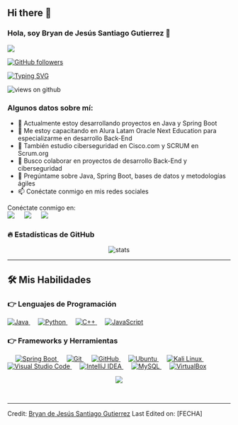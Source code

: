 ## Hi there 👋

<!--
**bryan4824/bryan4824** is a ✨ _special_ ✨ repository because its `README.md` (this file) appears on your GitHub profile.

Here are some ideas to get you started:

- 🔭 I’m currently working on ...
- 🌱 I’m currently learning ...
- 👯 I’m looking to collaborate on ...
- 🤔 I’m looking for help with ...
- 💬 Ask me about ...
- 📫 How to reach me: ...
- 😄 Pronouns: ...
- ⚡ Fun fact: ...
-->
### Hola, soy Bryan de Jesús Santiago Gutierrez 👋

<img src="https://profile-counter.glitch.me/TU_USUARIO/count.svg">

[![GitHub followers](https://img.shields.io/github/followers/TU_USUARIO.svg?style=social&label=Followers)](https://github.com/TU_USUARIO?tab=followers)

[![Typing SVG](https://readme-typing-svg.herokuapp.com?font=Architects+Daughter&color=7AF79A&size=30&lines=¡Hola!+Soy+Bryan!;Soy+Desarrollador+Back-End...;Especializado+en+Java+y+Spring+Boot;Apasionado+por+la+Ciberseguridad+y+SCRUM)](https://git.io/typing-svg)

<img src="https://komarev.com/ghpvc/?username=TU_USUARIO&label=Views&color=brightgreen&style=flat-square" alt="views on github" />

<h3> Algunos datos sobre mí: </h3>

- 🔭 Actualmente estoy desarrollando proyectos en Java y Spring Boot
- 🌱 Me estoy capacitando en Alura Latam Oracle Next Education para especializarme en desarrollo Back-End
- 📖 También estudio ciberseguridad en Cisco.com y SCRUM en Scrum.org
- 👯 Busco colaborar en proyectos de desarrollo Back-End y ciberseguridad
- 💬 Pregúntame sobre Java, Spring Boot, bases de datos y metodologías ágiles
- 📫 Conéctate conmigo en mis redes sociales

<p>Conéctate conmigo en:
<br>
<a target="_blank" href="https://www.linkedin.com/in/TU_LINKEDIN/"><img src="https://img.shields.io/badge/-LinkedIn-0077B5?style=for-the-badge&logo=Linkedin&logoColor=white"></img></a>
&emsp;
<a target="_blank" href="mailto:TUCORREO@gmail.com">
<img src="https://img.shields.io/badge/-Gmail-D14836?style=for-the-badge&logo=Gmail&logoColor=white"></img></a>
&emsp;
<a target="_blank" href="https://twitter.com/TU_TWITTER"><img src="https://img.shields.io/badge/-Twitter-1DA1F2?style=for-the-badge&logo=Twitter&logoColor=white"></img></a>
</p>

### 🔥 Estadísticas de GitHub
<p align="center"><img src="https://github-readme-stats.vercel.app/api?username=TU_USUARIO&theme=gruvbox" alt="stats"  /></p>

<hr>

## 🛠️ Mis Habilidades

### 👉 Lenguajes de Programación
<p align="left"> 
  <a href="https://www.java.com/en/">
    <img alt="Java" src="https://img.shields.io/badge/Java-ED8B00?style=for-the-badge&logo=java&logoColor=white"/>
  </a>
  &emsp;
  <a href="https://www.python.org/">
    <img alt="Python" src="https://img.shields.io/badge/Python-FFD43B?style=for-the-badge&logo=python&logoColor=darkgreen"/>
  </a>
  &emsp;
  <a href="https://cplusplus.com/">
    <img alt="C++" src="https://img.shields.io/badge/C++-00599C?style=for-the-badge&logo=cplusplus&logoColor=white"/>
  </a>
  &emsp;
  <a href="https://developer.mozilla.org/en-US/docs/Web/JavaScript">
    <img alt="JavaScript" src="https://img.shields.io/badge/JavaScript-F7DF1E?style=for-the-badge&logo=javascript&logoColor=black"/>
  </a>
</p>

### 👉 Frameworks y Herramientas
<p align="left"> 
  &emsp;
  <a href="https://spring.io/">
    <img alt="Spring Boot" src="https://img.shields.io/badge/Spring_Boot-6DB33F?style=for-the-badge&logo=spring&logoColor=white"/>
  </a>
  &emsp;
  <a href="https://git-scm.com/">
    <img alt="Git" src="https://img.shields.io/badge/Git-F05032?style=for-the-badge&logo=git&logoColor=white"/>
  </a>
  &emsp;
  <a href="https://github.com/">
    <img alt="GitHub" src="https://img.shields.io/badge/GitHub-181717?style=for-the-badge&logo=github&logoColor=white"/>
  </a>
  &emsp;
  <a href="https://ubuntu.com/">
    <img alt="Ubuntu" src="https://img.shields.io/badge/Ubuntu-E95420?style=for-the-badge&logo=ubuntu&logoColor=white"/>
  </a>
  &emsp;
  <a href="https://www.kali.org/">
    <img alt="Kali Linux" src="https://img.shields.io/badge/Kali_Linux-557C94?style=for-the-badge&logo=kalilinux&logoColor=white"/>
  </a>
  &emsp;
  <a href="https://code.visualstudio.com/">
    <img alt="Visual Studio Code" src="https://img.shields.io/badge/VS_Code-007ACC?style=for-the-badge&logo=visualstudiocode&logoColor=white"/>
  </a>
  &emsp;
  <a href="https://www.jetbrains.com/idea/">
    <img alt="IntelliJ IDEA" src="https://img.shields.io/badge/IntelliJ_IDEA-000000?style=for-the-badge&logo=intellijidea&logoColor=white"/>
  </a>
  &emsp;
  <a href="https://www.mysql.com/">
    <img alt="MySQL" src="https://img.shields.io/badge/MySQL-4479A1?style=for-the-badge&logo=mysql&logoColor=white"/>
  </a>
  &emsp;
  <a href="https://www.virtualbox.org/">
    <img alt="VirtualBox" src="https://img.shields.io/badge/VirtualBox-183A61?style=for-the-badge&logo=virtualbox&logoColor=white"/>
  </a>
</p>

<p align="center"><img src="https://github-profile-trophy.vercel.app/?username=TU_USUARIO&theme=gruvbox" /></p>

<br/>

------
Credit: [Bryan de Jesús Santiago Gutierrez](https://github.com/TU_USUARIO)
Last Edited on: [FECHA]

